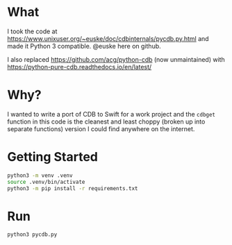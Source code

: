 # What
I took the code at https://www.unixuser.org/~euske/doc/cdbinternals/pycdb.py.html and made it Python 3 compatible.
@euske here on github.

I also replaced https://github.com/acg/python-cdb (now unmaintained) with https://python-pure-cdb.readthedocs.io/en/latest/

# Why?
I wanted to write a port of CDB to Swift for a work project and the `cdbget` function in this code is the 
cleanest and least choppy (broken up into separate functions) version I could find anywhere on the internet.

# Getting Started

```bash
python3 -m venv .venv
source .venv/bin/activate
python3 -m pip install -r requirements.txt
```

# Run
```bash
python3 pycdb.py
```
